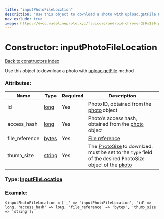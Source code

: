```yaml
---
title: "inputPhotoFileLocation"
description: "Use this object to download a photo with upload.getFile method"
nav_exclude: true
image: https://docs.madelineproto.xyz/favicons/android-chrome-256x256.png
---
```

# Constructor: inputPhotoFileLocation  
[Back to constructors index](/API_docs/constructors/index.html)



Use this object to download a photo with [upload.getFile](../methods/upload.getFile.html) method

### Attributes:

| Name     |    Type       | Required | Description |
|----------|---------------|----------|-------------|
|id|[long](/API_docs/types/long.html) | Yes|Photo ID, obtained from the [photo](../constructors/photo.html) object|
|access\_hash|[long](/API_docs/types/long.html) | Yes|Photo's access hash, obtained from the [photo](../constructors/photo.html) object|
|file\_reference|[bytes](/API_docs/types/bytes.html) | Yes|[File reference](https://core.telegram.org/api/file-references)|
|thumb\_size|[string](/API_docs/types/string.html) | Yes|The [PhotoSize](../types/PhotoSize.html) to download: must be set to the `type` field of the desired PhotoSize object of the [photo](../constructors/photo.html)|



### Type: [InputFileLocation](/API_docs/types/InputFileLocation.html)


### Example:

```
$inputPhotoFileLocation = ['_' => 'inputPhotoFileLocation', 'id' => long, 'access_hash' => long, 'file_reference' => 'bytes', 'thumb_size' => 'string'];
```  
